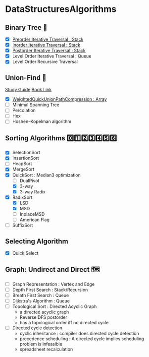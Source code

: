 # DataStructuresAlgorithms
## Binary Tree  :evergreen_tree: 
- [x] [Preorder Iterative Traversal : Stack](https://github.com/j-dong-cs/DataStructuresAlgorithms/blob/master/DataStructuresAlgorithms/BinaryTreeIterativeTraversal.cs)
- [x] [Inorder Iterative Traversal : Stack](https://github.com/j-dong-cs/DataStructuresAlgorithms/blob/master/DataStructuresAlgorithms/BinaryTreeIterativeTraversal.cs)
- [x] [Postorder Iterative Traversal : Stack](https://github.com/j-dong-cs/DataStructuresAlgorithms/blob/master/DataStructuresAlgorithms/BinaryTreeIterativeTraversal.cs)
- [x] Level Order Iterative Traversal : Queue
- [x] Level Order Recursive Traversal

## Union-Find :rocket:
[Study Guide](https://www.cs.princeton.edu/courses/archive/fall19/cos226/lectures/study/15UnionFind.html)
[Book Link](https://algs4.cs.princeton.edu/15uf/)
- [x] [WeightedQuickUnionPathCompression : Array](https://github.com/j-dong-cs/DataStructuresAlgorithms/blob/master/DataStructuresAlgorithms/WeightedQuickUnionPathCompressionUF.cs)
- [ ] Minimal Spanning Tree
- [ ] Percolation
- [ ] Hex
- [ ] Hoshen–Kopelman algorithm

## Sorting Algorithms :zero::one::two::three::four::five::six:
- [x] SelectionSort
- [x] InsertionSort
- [ ] HeapSort
- [x] MergeSort
- [x] QuickSort : Median3 optimization
  - [ ] DualPivot
  - [x] 3-way
  - [x] 3-way Radix
- [x] RadixSort
  - [x] LSD 
  - [x] MSD
  - [ ] InplaceMSD
  - [ ] American Flag
- [ ] SuffixSort

## Selecting Algorithm
- [x] Quick Select

## Graph: Undirect and Direct :world_map:	
- [ ] Graph Representation : Vertex and Edge
- [ ] Depth First Search : Stack/Recursion
- [ ] Breath First Search : Queue
- [ ] Dijkstra's Algorithm : Queue
- [ ] Topological Sort : Directed Acyclic Graph
  - a directed acyclic graph
  - Reverse DFS postorder
  - has a topological order iff no directed cycle
- [ ] Directed cycle detection 
  - cyclic inheritance : compiler does directed cycle detection
  - precedence scheduling : A directed cycle implies scheduling problem is infeasible
  - spreadsheet recalculation

